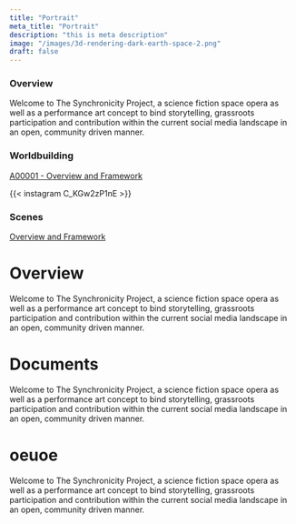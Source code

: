 ```yaml
---
title: "Portrait"
meta_title: "Portrait"
description: "this is meta description"
image: "/images/3d-rendering-dark-earth-space-2.png"
draft: false
---
```


### Overview

Welcome to The Synchronicity Project, a science fiction space opera as well as a performance art concept to bind storytelling, grassroots participation and contribution within the current social media landscape in an open, community driven manner.

### Worldbuilding

[A00001 - Overview and Framework](https://docs.google.com/document/d/117XgpbAxGJjziC5y0CT98ZtnVZLxN3MQ7futAhaC7X0/edit?usp=share_link)

{{< instagram C_KGw2zP1nE >}}

### Scenes


[Overview and Framework](https://docs.google.com/document/d/117XgpbAxGJjziC5y0CT98ZtnVZLxN3MQ7futAhaC7X0/edit?usp=share_link)



# Overview

Welcome to The Synchronicity Project, a science fiction space opera as well as a performance art concept to bind storytelling, grassroots participation and contribution within the current social media landscape in an open, community driven manner.

# Documents

Welcome to The Synchronicity Project, a science fiction space opera as well as a performance art concept to bind storytelling, grassroots participation and contribution within the current social media landscape in an open, community driven manner.


# oeuoe

Welcome to The Synchronicity Project, a science fiction space opera as well as a performance art concept to bind storytelling, grassroots participation and contribution within the current social media landscape in an open, community driven manner.
